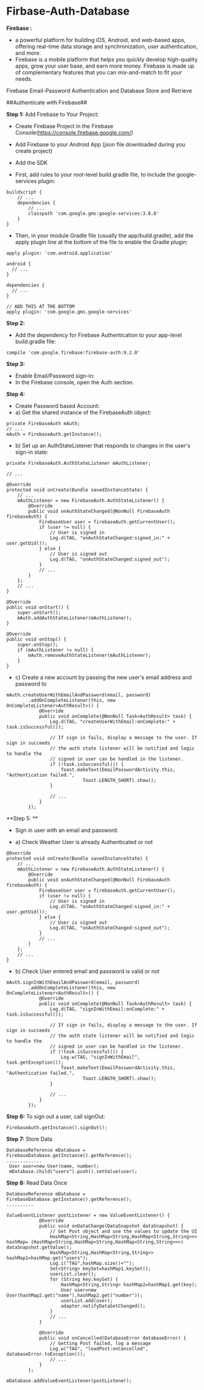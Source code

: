 # Firbase-Auth-Database

**Firebase :**
* a powerful platform for building iOS, Android, and web-based apps, offering real-time data storage and synchronization, user authentication, and more.
* Firebase is a mobile platform that helps you quickly develop high-quality apps, grow your user base, and earn more money. Firebase is made up of complementary features that you can mix-and-match to fit your needs.

Firebase Email-Password Authentication and Database Store and Retrieve

##Authenticate with Firebase##

**Step 1:**
Add Firebase to Your Project:

* Create Firebase Project in the Firebase Console(https://console.firebase.google.com/)
* Add Firebase to your Android App (json file downloaded during you create project)

* Add the SDK
* First, add rules to your root-level build.gradle file, to include the google-services plugin:
```
buildscript {
    // ...
    dependencies {
        // ...
        classpath 'com.google.gms:google-services:3.0.0'
    }
}
```
* Then, in your module Gradle file (usually the app/build.gradle), add the apply plugin line at the bottom of the file to enable the Gradle plugin:
```
apply plugin: 'com.android.application'

android {
  // ...
}

dependencies {
  // ...
}

// ADD THIS AT THE BOTTOM
apply plugin: 'com.google.gms.google-services'
```
**Step 2:**
* Add the dependency for Firebase Authentication to your app-level build.gradle file:
```
compile 'com.google.firebase:firebase-auth:9.2.0'
```
**Step 3:**
* Enable Email/Password sign-in:
* In the Firebase console, open the Auth section.

**Step 4:**
* Create Password based Account:
* a)
Get the shared instance of the FirebaseAuth object:
```
private FirebaseAuth mAuth;
// ...
mAuth = FirebaseAuth.getInstance();
```
* b) Set up an AuthStateListener that responds to changes in the user's sign-in state: 
```
private FirebaseAuth.AuthStateListener mAuthListener;

// ...

@Override
protected void onCreate(Bundle savedInstanceState) {
    // ...
    mAuthListener = new FirebaseAuth.AuthStateListener() {
        @Override
        public void onAuthStateChanged(@NonNull FirebaseAuth firebaseAuth) {
            FirebaseUser user = firebaseAuth.getCurrentUser();
            if (user != null) {
                // User is signed in
                Log.d(TAG, "onAuthStateChanged:signed_in:" + user.getUid());
            } else {
                // User is signed out
                Log.d(TAG, "onAuthStateChanged:signed_out");
            }
            // ...
        }
    };
    // ...
}

@Override
public void onStart() {
    super.onStart();
    mAuth.addAuthStateListener(mAuthListener);
}

@Override
public void onStop() {
    super.onStop();
    if (mAuthListener != null) {
        mAuth.removeAuthStateListener(mAuthListener);
    }
}
```
* c) Create a new account by passing the new user's email address and password to
```
mAuth.createUserWithEmailAndPassword(email, password)
        .addOnCompleteListener(this, new OnCompleteListener<AuthResult>() {
            @Override
            public void onComplete(@NonNull Task<AuthResult> task) {
                Log.d(TAG, "createUserWithEmail:onComplete:" + task.isSuccessful());

                // If sign in fails, display a message to the user. If sign in succeeds
                // the auth state listener will be notified and logic to handle the
                // signed in user can be handled in the listener.
                if (!task.isSuccessful()) {
                    Toast.makeText(EmailPasswordActivity.this, "Authentication failed.",
                            Toast.LENGTH_SHORT).show();
                }

                // ...
            }
        });

```
**Step 5: **
* Sign in user with an email and password:

* a) Check Weather User is already Authenticated or not
```
@Override
protected void onCreate(Bundle savedInstanceState) {
    // ...
    mAuthListener = new FirebaseAuth.AuthStateListener() {
        @Override
        public void onAuthStateChanged(@NonNull FirebaseAuth firebaseAuth) {
            FirebaseUser user = firebaseAuth.getCurrentUser();
            if (user != null) {
                // User is signed in
                Log.d(TAG, "onAuthStateChanged:signed_in:" + user.getUid());
            } else {
                // User is signed out
                Log.d(TAG, "onAuthStateChanged:signed_out");
            }
            // ...
        }
    };
    // ...
}
```
* b) Check User entered email and password is valid or not
```
mAuth.signInWithEmailAndPassword(email, password)
        .addOnCompleteListener(this, new OnCompleteListener<AuthResult>() {
            @Override
            public void onComplete(@NonNull Task<AuthResult> task) {
                Log.d(TAG, "signInWithEmail:onComplete:" + task.isSuccessful());

                // If sign in fails, display a message to the user. If sign in succeeds
                // the auth state listener will be notified and logic to handle the
                // signed in user can be handled in the listener.
                if (!task.isSuccessful()) {
                    Log.w(TAG, "signInWithEmail", task.getException());
                    Toast.makeText(EmailPasswordActivity.this, "Authentication failed.",
                            Toast.LENGTH_SHORT).show();
                }

                // ...
            }
        });
```

**Step 6:**
To sign out a user, call signOut:
```
FirebaseAuth.getInstance().signOut();
```
**Step 7:**
Store Data
```
DatabaseReference mDatabase = FirebaseDatabase.getInstance().getReference();
.............
 User user=new User(name, number);
 mDatabase.child("users").push().setValue(user);
```

**Step 8:**
Read Data Once
```
DatabaseReference mDatabase = FirebaseDatabase.getInstance().getReference();
..........

ValueEventListener postListener = new ValueEventListener() {
            @Override
            public void onDataChange(DataSnapshot dataSnapshot) {
                // Get Post object and use the values to update the UI
                HashMap<String,HashMap<String,HashMap<String,String>>> hashMap= (HashMap<String,HashMap<String,HashMap<String,String>>>) dataSnapshot.getValue();
                HashMap<String,HashMap<String,String>> hashMap1=hashMap.get("users");
                Log.i("TAG",hashMap.size()+"");
                Set<String> keySet=hashMap1.keySet();
                userList.clear();
                for (String key:keySet) {
                    HashMap<String,String> hashMap2=hashMap1.get(key);
                    User user=new User(hashMap2.get("name"),hashMap2.get("number"));
                    userList.add(user);
                    adapter.notifyDataSetChanged();
                }
                // ...
            }

            @Override
            public void onCancelled(DatabaseError databaseError) {
                // Getting Post failed, log a message
                Log.w("TAG", "loadPost:onCancelled", databaseError.toException());
                // ...
            }
        };

mDatabase.addValueEventListener(postListener);
```
